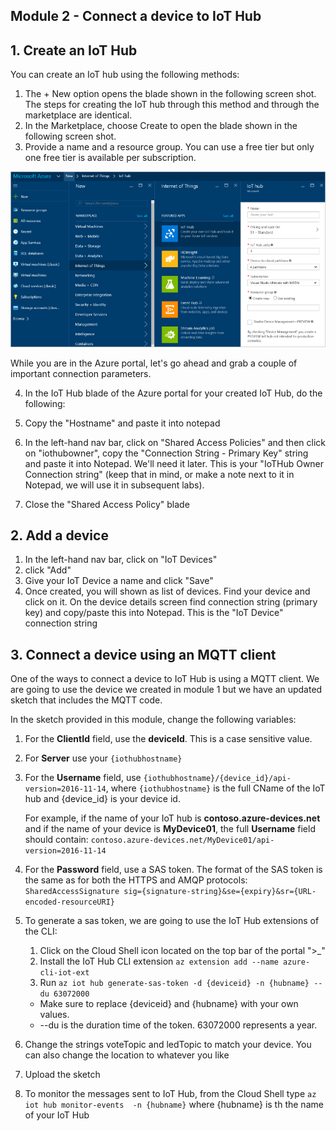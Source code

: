 ## Module 2 - Connect a device to IoT Hub

## 1. Create an IoT Hub

You can create an IoT hub using the following methods:

1. The + New option opens the blade shown in the following screen shot. The steps for creating the IoT hub through this method and through the marketplace are identical.
2. In the Marketplace, choose Create to open the blade shown in the following screen shot.
3. Provide a name and a resource group. You can use a free tier but only one free tier is available per subscription.

![Create IoT Hub](/images/create-iothub.png)

While you are in the Azure portal, let's go ahead and grab a couple of important connection parameters.

4. In the IoT Hub blade of the Azure portal for your created IoT Hub, do the following:

1. Copy the "Hostname" and paste it into notepad
2. In the left-hand nav bar, click on "Shared Access Policies" and then click on "iothubowner", copy the "Connection String - Primary Key" string and paste it into Notepad.  We'll need it later.  This is your "IoTHub Owner Connection string" (keep that in mind, or make a note next to it in Notepad, we will use it in subsequent labs).  
3. Close the "Shared Access Policy" blade

## 2. Add a device

1. In the left-hand nav bar, click on "IoT Devices"
2. click "Add"
3. Give your IoT Device a name and click "Save"
4. Once created, you will shown as list of devices. Find your device and click on it. On the device details screen find connection string (primary key) and copy/paste this into Notepad.  This is the "IoT Device" connection string


## 3. Connect a device using an MQTT client

One of the ways to connect a device to IoT Hub is using a MQTT client. We are going to use the device we created in module 1 but we have an updated sketch that includes the MQTT code.

In the sketch provided in this module, change the following variables:

1. For the **ClientId** field, use the **deviceId**. This is a case sensitive value.
2. For **Server** use your `{iothubhostname}`

3. For the **Username** field, use `{iothubhostname}/{device_id}/api-version=2016-11-14`, where `{iothubhostname}` is the full CName of the IoT hub and {device_id} is your device id.
   
    For example, if the name of your IoT hub is **contoso.azure-devices.net** and if the name of your device is **MyDevice01**, the full **Username** field should contain:
    `contoso.azure-devices.net/MyDevice01/api-version=2016-11-14`

4. For the **Password** field, use a SAS token. The format of the SAS token is the same as for both the HTTPS and AMQP protocols:
  `SharedAccessSignature sig={signature-string}&se={expiry}&sr={URL-encoded-resourceURI}`
  
5. To generate a sas token, we are going to use the IoT Hub extensions of the CLI:
    1. Click on the Cloud Shell icon located on the top bar of the portal  ">_"
    2. Install the IoT Hub CLI extension `az extension add --name azure-cli-iot-ext`
    3. Run `az iot hub generate-sas-token -d {deviceid} -n {hubname} --du 63072000`
      * Make sure to replace {deviceid} and {hubname} with your own values.
      * --du is the duration time of the token. 63072000 represents a year.  
  
6. Change the strings voteTopic and ledTopic to match your device. You can also change the location to whatever you like
7. Upload the sketch
8. To monitor the messages sent to IoT Hub, from the Cloud Shell type `az iot hub monitor-events  -n {hubname}` where {hubname} is th the name of your IoT Hub